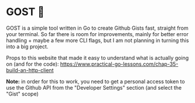 # **GOST** 👻
GOST is a simple tool written in Go to create Github Gists fast, straight from your terminal.
So far there is room for improvements, mainly for better error handling + maybe a few more CLI flags, but I am not planning in turning this into a big project.

Props to this website that made it easy to understand what is actually going on (and for the code): https://www.practical-go-lessons.com/chap-35-build-an-http-client

**Note:** in order for this to work, you need to get a personal access token to use the Github API from the "Developer Settings" section (and select the "Gist" scope)